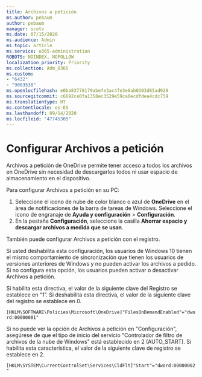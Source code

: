 ```yaml
---
title: Archivos a petición
ms.author: pebaum
author: pebaum
manager: scotv
ms.date: 07/15/2020
ms.audience: Admin
ms.topic: article
ms.service: o365-administration
ROBOTS: NOINDEX, NOFOLLOW
localization_priority: Priority
ms.collection: Adm_O365
ms.custom:
- "6432"
- "9003530"
ms.openlocfilehash: e0ba83778179abefe3ac4fe3e8ab0303d65ad929
ms.sourcegitcommit: c6692ce0fa1358ec3529e59ca0ecdfdea4cdc759
ms.translationtype: HT
ms.contentlocale: es-ES
ms.lasthandoff: 09/14/2020
ms.locfileid: "47745305"
---
```

# <a name="configure-files-on-demand"></a>Configurar Archivos a petición

Archivos a petición de OneDrive permite tener acceso a todos los archivos en OneDrive sin necesidad de descargarlos todos ni usar espacio de almacenamiento en el dispositivo.

Para configurar Archivos a petición en su PC:

1. Seleccione el icono de nube de color blanco o azul de **OneDrive** en el área de notificaciones de la barra de tareas de Windows. Seleccione el icono de engranaje de **Ayuda y configuración** > **Configuración**.
2. En la pestaña **Configuración**, seleccione la casilla **Ahorrar espacio y descargar archivos a medida que se usan**.  

También puede configurar Archivos a petición con el registro.

Si usted deshabilita esta configuración, los usuarios de Windows 10 tienen el mismo comportamiento de sincronización que tienen los usuarios de versiones anteriores de Windows y no pueden activar los archivos a pedido. Si no configura esta opción, los usuarios pueden activar o desactivar Archivos a petición.

Si habilita esta directiva, el valor de la siguiente clave del Registro se establece en “1”. Si deshabilita esta directiva, el valor de la siguiente clave del registro se establece en 0.

`[HKLM\SOFTWARE\Policies\Microsoft\OneDrive]"FilesOnDemandEnabled"="dword:00000001"`

Si no puede ver la opción de Archivos a petición en "Configuración", asegúrese de que el tipo de inicio del servicio "Controlador de filtro de archivos de la nube de Windows" está establecido en 2 (AUTO_START). Si habilita esta característica, el valor de la siguiente clave de registro se establece en 2.

`[HKLM\SYSTEM\CurrentControlSet\Services\CldFlt]"Start"="dword:00000002"`